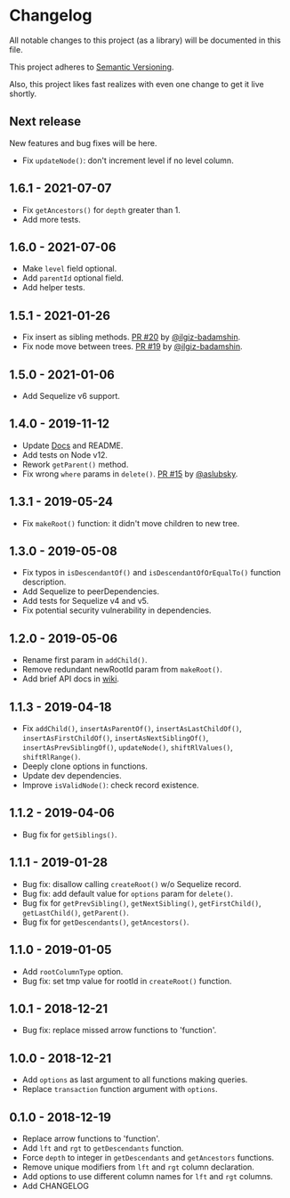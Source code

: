 # Changelog
All notable changes to this project (as a library) will be documented in this file.

This project adheres to [Semantic Versioning](https://semver.org/spec/v2.0.0.html).

Also, this project likes fast realizes with even one change to get it live shortly.

## Next release
New features and bug fixes will be here.
- Fix `updateNode()`: don't increment level if no level column.

## 1.6.1 - 2021-07-07
- Fix `getAncestors()` for `depth` greater than 1.
- Add more tests.

## 1.6.0 - 2021-07-06
- Make `level` field optional.
- Add `parentId` optional field.
- Add helper tests.

## 1.5.1 - 2021-01-26
- Fix insert as sibling methods. [PR #20](https://github.com/fremail/sequelize-nested-set/pull/20) by [@ilgiz-badamshin](https://github.com/ilgiz-badamshin).
- Fix node move between trees. [PR #19](https://github.com/fremail/sequelize-nested-set/pull/19) by [@ilgiz-badamshin](https://github.com/ilgiz-badamshin).

## 1.5.0 - 2021-01-06
- Add Sequelize v6 support.

## 1.4.0 - 2019-11-12
- Update [Docs](https://github.com/fremail/sequelize-nested-set/wiki) and README. 
- Add tests on Node v12.
- Rework `getParent()` method.
- Fix wrong `where` params in `delete()`. [PR #15](https://github.com/fremail/sequelize-nested-set/pull/15) by [@aslubsky](https://github.com/aslubsky).

## 1.3.1 - 2019-05-24
- Fix `makeRoot()` function: it didn't move children to new tree.

## 1.3.0 - 2019-05-08
- Fix typos in `isDescendantOf()` and `isDescendantOfOrEqualTo()` function description.
- Add Sequelize to peerDependencies.
- Add tests for Sequelize v4 and v5.
- Fix potential security vulnerability in dependencies.

## 1.2.0 - 2019-05-06
- Rename first param in `addChild()`.
- Remove redundant newRootId param from `makeRoot()`.
- Add brief API docs in [wiki](https://github.com/fremail/sequelize-nested-set/wiki).

## 1.1.3 - 2019-04-18
- Fix `addChild()`, `insertAsParentOf()`, `insertAsLastChildOf()`, `insertAsFirstChildOf()`, `insertAsNextSiblingOf()`, `insertAsPrevSiblingOf()`, `updateNode()`, `shiftRlValues()`, `shiftRlRange()`.
- Deeply clone options in functions.
- Update dev dependencies.
- Improve `isValidNode()`: check record existence.

## 1.1.2 - 2019-04-06
- Bug fix for `getSiblings()`.

## 1.1.1 - 2019-01-28
- Bug fix: disallow calling `createRoot()` w/o Sequelize record.
- Bug fix: add default value for `options` param for `delete()`.
- Bug fix for `getPrevSibling()`, `getNextSibling()`, `getFirstChild()`, `getLastChild()`, `getParent()`.
- Bug fix for `getDescendants()`, `getAncestors()`.

## 1.1.0 - 2019-01-05
- Add `rootColumnType` option.
- Bug fix: set tmp value for rootId in `createRoot()` function.

## 1.0.1 - 2018-12-21
- Bug fix: replace missed arrow functions to 'function'.

## 1.0.0 - 2018-12-21
- Add `options` as last argument to all functions making queries.
- Replace `transaction` function argument with `options`.

## 0.1.0 - 2018-12-19
- Replace arrow functions to 'function'.
- Add `lft` and `rgt` to `getDescendants` function.
- Force `depth` to integer in `getDescendants` and `getAncestors` functions.
- Remove unique modifiers from `lft` and `rgt` column declaration.
- Add options to use different column names for `lft` and `rgt` columns.
- Add CHANGELOG
